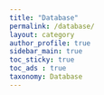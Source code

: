 ```yaml
---
title: "Database"
permalink: /database/
layout: category
author_profile: true
sidebar_main: true
toc_sticky: true
toc_ads : true
taxonomy: Database
---
```

